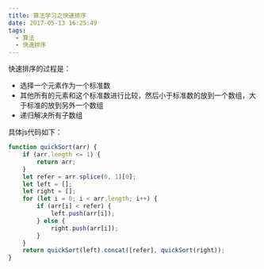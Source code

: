 ```yaml
---
title: 算法学习之快速排序
date: 2017-05-13 16:25:49
tags:
  - 算法
  - 快速排序
---
```


快速排序的过程是：

- 选择一个元素作为一个标准数
- 其他所有的元素和这个标准数进行比较，然后小于标准数的放到一个数组，大于标准的放到另外一个数组
- 递归解决所有子数组

具体js代码如下：

```javascript
function quickSort(arr) {
	if (arr.length <= 1) {
		return arr;
	}
	let refer = arr.splice(0, 1)[0];
	let left = [];
	let right = [];
	for (let i = 0; i < arr.length; i++) {
		if (arr[i] < refer) {
			left.push(arr[i]);
		} else {
			right.push(arr[i]);
		}
	}
	return quickSort(left).concat([refer], quickSort(right));
}
```